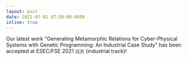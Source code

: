 ```yaml
---
layout: post
date: 2021-07-01 07:59:00-0400
inline: true
---
```


Our latest work "Generating Metamorphic Relations for Cyber-Physical Systems with Genetic Programming: An Industrial Case Study" has been accepted at ESEC/FSE 2021 :greece: (industrial track)!